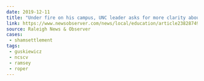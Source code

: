 ```yaml
---
date: 2019-12-11
title: "Under fire on his campus, UNC leader asks for more clarity about Silent Sam settlement"
link: https://www.newsobserver.com/news/local/education/article238287498.html
source: Raleigh News & Observer
cases:
 - shamsettlement
tags:
 - guskiewicz
 - ncscv
 - ramsey
 - roper
---
```

